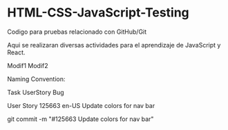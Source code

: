 # HTML-CSS-JavaScript-Testing

Codigo para pruebas relacionado con GitHub/Git

Aqui se realizaran diversas actividades para el aprendizaje de JavaScript y React.

Modif1
Modif2

Naming Convention:

Task
UserStory
Bug

User Story 125663 en-US Update colors for nav bar


git commit -m "#125663 Update colors for nav bar"

